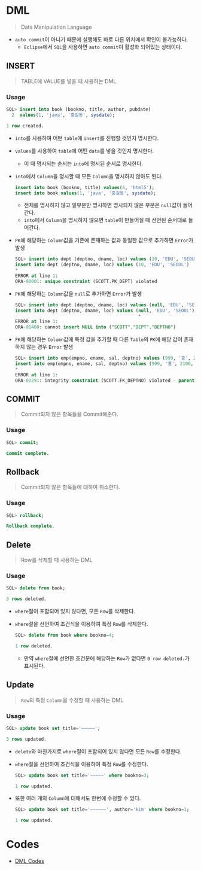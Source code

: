 # DML

> Data Manipulation Language

* `auto commit`이 아니기 때문에 실행해도 바로 다른 위치에서 확인이 불가능하다.
  * `Eclipse`에서 `SQL`을 사용하면 `auto commit`이 활성화 되어있는 상태이다.

## INSERT

> TABLE에 VALUE를 넣을 때 사용하는 DML

### Usage

```sql
SQL> insert into book (bookno, title, author, pubdate)
  2  values(1, 'java', '홍길동', sysdate);

1 row created.
```

* `into`를 사용하여 어떤 `table`에 `insert`를 진행할 것인지 명시한다.

* `values`를 사용하여 `table`에 어떤 `data`를 넣을 것인지 명시한다.

  * 이 때 명시되는 순서는 `into`에 명시된 순서로 명시한다.

* `into`에서 `Column`을 명시할 때 모든 `Column`을 명시하지 않아도 된다.

  ```sql
  insert into book (bookno, title) values(4, 'html5');
  insert into book values(1, 'java', '홍길동', sysdate);
  ```

  * 전체를 명시하지 않고 일부분만 명시하면 명시되지 않은 부분은 `null`값이 들어간다.
  * `into`에서 `Column`을 명시하지 않으면 `table`이 만들어질 때 선언된 순서대로 들어간다.

* `PK`에 해당하는 `Column`값을 기존에 존재하는 값과 동일한 값으로 추가하면 `Error`가 발생

  ```sql
  SQL> insert into dept (deptno, dname, loc) values (10, 'EDU', 'SEOUL');
  insert into dept (deptno, dname, loc) values (10, 'EDU', 'SEOUL')
  *
  ERROR at line 1:
  ORA-00001: unique constraint (SCOTT.PK_DEPT) violated
  ```

* `PK`에 해당하는 `Column`값을 `null`로 추가하면 `Error`가 발생

  ```sql
  SQL> insert into dept (deptno, dname, loc) values (null, 'EDU', 'SEOUL');
  insert into dept (deptno, dname, loc) values (null, 'EDU', 'SEOUL')
                                                *
  ERROR at line 1:
  ORA-01400: cannot insert NULL into ("SCOTT"."DEPT"."DEPTNO")
  ```

* `FK`에 해당하는 `Column`값에 특정 값을 추가할 때 다른 `Table`의 `PK`에 해당 값이 존재하지 않는 경우 `Error` 발생

  ```sql
  SQL> insert into emp(empno, ename, sal, deptno) values (999, '홍', 2100, 90);
  insert into emp(empno, ename, sal, deptno) values (999, '홍', 2100, 90)
  *
  ERROR at line 1:
  ORA-02291: integrity constraint (SCOTT.FK_DEPTNO) violated - parent key not found
  ```

## COMMIT

> Commit되지 않은 항목들을 Commit해준다.

### Usage

```sql
SQL> commit;

Commit complete.
```

## Rollback

> Commit되지 않은 항목들에 대하여 취소한다.

### Usage

```sql
SQL> rollback;

Rollback complete.
```

## Delete

> Row를 삭제할 때 사용하는 DML

### Usage

```sql
SQL> delete from book;

3 rows deleted.
```

* `where`절이 포함되어 있지 않다면, 모든 `Row`를 삭제한다.

* `where`절을 선언하여 조건식을 이용하여 특정 `Row`를 삭제한다.

  ```sql
  SQL> delete from book where bookno=4;
  
  1 row deleted.
  ```

  * 만약 `where`절에 선언한 조건문에 해당하는 `Row`가 없다면 `0 row deleted.`가 표시된다.

## Update

> `Row`의 특정 `Column`을 수정할 때 사용하는 DML

### Usage

```sql
SQL> update book set title='~~~~~';

3 rows updated.
```

* `delete`와 마찬가지로 `where`절이 포함되어 있지 않다면 모든 `Row`를 수정한다.

* `where`절을 선언하여 조건식을 이용하여 특정 `Row`를 수정한다.

  ```sql
  SQL> update book set title='~~~~~' where bookno=3;
  
  1 row updated.
  ```

* 또한 여러 개의 `Column`에 대해서도 한번에 수정할 수 있다.

  ```sql
  SQL> update book set title='~~~~~~', author='kim' where bookno=1;
  
  1 row updated.
  ```


# Codes

* [DML Codes](https://github.com/TunaHG/Eclipse_Workspace/blob/master/DB/SQL/08_DML.sql)